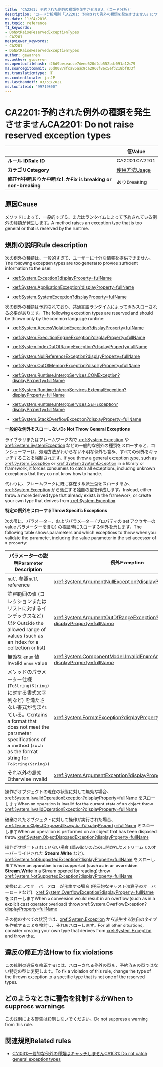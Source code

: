 ```yaml
---
title: 'CA2201: 予約された例外の種類を発生させません (コード分析)'
description: 'コード分析規則「CA2201: 予約された例外の種類を発生させません」について'
ms.date: 11/04/2016
ms.topic: reference
f1_keywords:
- DoNotRaiseReservedExceptionTypes
- CA2201
helpviewer_keywords:
- CA2201
- DoNotRaiseReservedExceptionTypes
author: gewarren
ms.author: gewarren
ms.openlocfilehash: a26d9be4eacce7deed620d2cb552bdc091a12479
ms.sourcegitcommit: 05d0087dfca85aac9ca2960f86c5efd218bf833f
ms.translationtype: HT
ms.contentlocale: ja-JP
ms.lasthandoff: 03/30/2021
ms.locfileid: "99719800"
---
```

# <a name="ca2201-do-not-raise-reserved-exception-types"></a><span data-ttu-id="1e057-103">CA2201:予約された例外の種類を発生させません</span><span class="sxs-lookup"><span data-stu-id="1e057-103">CA2201: Do not raise reserved exception types</span></span>

| | <span data-ttu-id="1e057-104">値</span><span class="sxs-lookup"><span data-stu-id="1e057-104">Value</span></span> |
|-|-|
| <span data-ttu-id="1e057-105">**ルール ID**</span><span class="sxs-lookup"><span data-stu-id="1e057-105">**Rule ID**</span></span> |<span data-ttu-id="1e057-106">CA2201</span><span class="sxs-lookup"><span data-stu-id="1e057-106">CA2201</span></span>|
| <span data-ttu-id="1e057-107">**カテゴリ**</span><span class="sxs-lookup"><span data-stu-id="1e057-107">**Category**</span></span> |[<span data-ttu-id="1e057-108">使用方法</span><span class="sxs-lookup"><span data-stu-id="1e057-108">Usage</span></span>](usage-warnings.md)|
| <span data-ttu-id="1e057-109">**修正が中断ありか中断なしか**</span><span class="sxs-lookup"><span data-stu-id="1e057-109">**Fix is breaking or non-breaking**</span></span> |<span data-ttu-id="1e057-110">あり</span><span class="sxs-lookup"><span data-stu-id="1e057-110">Breaking</span></span>|

## <a name="cause"></a><span data-ttu-id="1e057-111">原因</span><span class="sxs-lookup"><span data-stu-id="1e057-111">Cause</span></span>

<span data-ttu-id="1e057-112">メソッドによって、一般的すぎる、またはランタイムによって予約されている例外の種類が発生します。</span><span class="sxs-lookup"><span data-stu-id="1e057-112">A method raises an exception type that is too general or that is reserved by the runtime.</span></span>

## <a name="rule-description"></a><span data-ttu-id="1e057-113">規則の説明</span><span class="sxs-lookup"><span data-stu-id="1e057-113">Rule description</span></span>

<span data-ttu-id="1e057-114">次の例外の種類は、一般的すぎて、ユーザーに十分な情報を提供できません。</span><span class="sxs-lookup"><span data-stu-id="1e057-114">The following exception types are too general to provide sufficient information to the user:</span></span>

- <xref:System.Exception?displayProperty=fullName>

- <xref:System.ApplicationException?displayProperty=fullName>

- <xref:System.SystemException?displayProperty=fullName>

<span data-ttu-id="1e057-115">次の例外の種類は予約されており、共通言語ランタイムによってのみスローされる必要があります。</span><span class="sxs-lookup"><span data-stu-id="1e057-115">The following exception types are reserved and should be thrown only by the common language runtime:</span></span>

- <xref:System.AccessViolationException?displayProperty=fullName>

- <xref:System.ExecutionEngineException?displayProperty=fullName>

- <xref:System.IndexOutOfRangeException?displayProperty=fullName>

- <xref:System.NullReferenceException?displayProperty=fullName>

- <xref:System.OutOfMemoryException?displayProperty=fullName>

- <xref:System.Runtime.InteropServices.COMException?displayProperty=fullName>

- <xref:System.Runtime.InteropServices.ExternalException?displayProperty=fullName>

- <xref:System.Runtime.InteropServices.SEHException?displayProperty=fullName>

- <xref:System.StackOverflowException?displayProperty=fullName>

<span data-ttu-id="1e057-116">**一般的な例外をスローしない**</span><span class="sxs-lookup"><span data-stu-id="1e057-116">**Do Not Throw General Exceptions**</span></span>

<span data-ttu-id="1e057-117">ライブラリまたはフレームワーク内で <xref:System.Exception> や <xref:System.SystemException> などの一般的な例外の種類をスローすると、コンシューマーは、処理方法がわからない不明な例外も含め、すべての例外をキャッチすることを強制されます。</span><span class="sxs-lookup"><span data-stu-id="1e057-117">If you throw a general exception type, such as <xref:System.Exception> or <xref:System.SystemException> in a library or framework, it forces consumers to catch all exceptions, including unknown exceptions that they do not know how to handle.</span></span>

<span data-ttu-id="1e057-118">代わりに、フレームワークに既に存在する派生型をスローするか、<xref:System.Exception> から派生する独自の型を作成します。</span><span class="sxs-lookup"><span data-stu-id="1e057-118">Instead, either throw a more derived type that already exists in the framework, or create your own type that derives from <xref:System.Exception>.</span></span>

<span data-ttu-id="1e057-119">**特定の例外をスローする**</span><span class="sxs-lookup"><span data-stu-id="1e057-119">**Throw Specific Exceptions**</span></span>

<span data-ttu-id="1e057-120">次の表に、パラメーター、およびパラメーター (プロパティの set アクセサーの value パラメーターを含む) の検証時にスローする例外を示します。</span><span class="sxs-lookup"><span data-stu-id="1e057-120">The following table shows parameters and which exceptions to throw when you validate the parameter, including the value parameter in the set accessor of a property:</span></span>

|<span data-ttu-id="1e057-121">パラメーターの説明</span><span class="sxs-lookup"><span data-stu-id="1e057-121">Parameter Description</span></span>|<span data-ttu-id="1e057-122">例外</span><span class="sxs-lookup"><span data-stu-id="1e057-122">Exception</span></span>|
|---------------------------|---------------|
|<span data-ttu-id="1e057-123">`null` 参照</span><span class="sxs-lookup"><span data-stu-id="1e057-123">`null` reference</span></span>|<xref:System.ArgumentNullException?displayProperty=fullName>|
|<span data-ttu-id="1e057-124">許容範囲の値 (コレクションまたはリストに対するインデックスなど) 以外</span><span class="sxs-lookup"><span data-stu-id="1e057-124">Outside the allowed range of values (such as an index for a collection or list)</span></span>|<xref:System.ArgumentOutOfRangeException?displayProperty=fullName>|
|<span data-ttu-id="1e057-125">無効な `enum` 値</span><span class="sxs-lookup"><span data-stu-id="1e057-125">Invalid `enum` value</span></span>|<xref:System.ComponentModel.InvalidEnumArgumentException?displayProperty=fullName>|
|<span data-ttu-id="1e057-126">メソッドのパラメーター仕様 (`ToString(String)` に対する書式文字列など) を満たさない書式が含まれている。</span><span class="sxs-lookup"><span data-stu-id="1e057-126">Contains a format that does not meet the parameter specifications of a method (such as the format string for `ToString(String)`)</span></span>|<xref:System.FormatException?displayProperty=fullName>|
|<span data-ttu-id="1e057-127">それ以外の無効</span><span class="sxs-lookup"><span data-stu-id="1e057-127">Otherwise invalid</span></span>|<xref:System.ArgumentException?displayProperty=fullName>|

<span data-ttu-id="1e057-128">操作がオブジェクトの現在の状態に対して無効な場合、<xref:System.InvalidOperationException?displayProperty=fullName> をスローします</span><span class="sxs-lookup"><span data-stu-id="1e057-128">When an operation is invalid for the current state of an object    throw <xref:System.InvalidOperationException?displayProperty=fullName></span></span>

<span data-ttu-id="1e057-129">破棄されたオブジェクトに対して操作が実行された場合、<xref:System.ObjectDisposedException?displayProperty=fullName> をスローします</span><span class="sxs-lookup"><span data-stu-id="1e057-129">When an operation is performed on an object that has been disposed    throw <xref:System.ObjectDisposedException?displayProperty=fullName></span></span>

<span data-ttu-id="1e057-130">操作がサポートされていない場合 (読み取りのために開かれたストリームでのオーバーライドされた **Stream.Write** など)、<xref:System.NotSupportedException?displayProperty=fullName> をスローします</span><span class="sxs-lookup"><span data-stu-id="1e057-130">When an operation is not supported (such as in an overridden **Stream.Write** in a Stream opened for reading)    throw <xref:System.NotSupportedException?displayProperty=fullName></span></span>

<span data-ttu-id="1e057-131">変換によってオーバーフローが発生する場合 (明示的なキャスト演算子のオーバーロードなど)、<xref:System.OverflowException?displayProperty=fullName> をスローします</span><span class="sxs-lookup"><span data-stu-id="1e057-131">When a conversion would result in an overflow (such as in a explicit cast operator overload)    throw <xref:System.OverflowException?displayProperty=fullName></span></span>

<span data-ttu-id="1e057-132">その他のすべての状況では、<xref:System.Exception> から派生する独自のタイプを作成することを検討し、それをスローします。</span><span class="sxs-lookup"><span data-stu-id="1e057-132">For all other situations, consider creating your own type that derives from <xref:System.Exception> and throw that.</span></span>

## <a name="how-to-fix-violations"></a><span data-ttu-id="1e057-133">違反の修正方法</span><span class="sxs-lookup"><span data-stu-id="1e057-133">How to fix violations</span></span>

<span data-ttu-id="1e057-134">この規則の違反を修正するには、スローされる例外の型を、予約済みの型ではない特定の型に変更します。</span><span class="sxs-lookup"><span data-stu-id="1e057-134">To fix a violation of this rule, change the type of the thrown exception to a specific type that is not one of the reserved types.</span></span>

## <a name="when-to-suppress-warnings"></a><span data-ttu-id="1e057-135">どのようなときに警告を抑制するか</span><span class="sxs-lookup"><span data-stu-id="1e057-135">When to suppress warnings</span></span>

<span data-ttu-id="1e057-136">この規則による警告は抑制しないでください。</span><span class="sxs-lookup"><span data-stu-id="1e057-136">Do not suppress a warning from this rule.</span></span>

## <a name="related-rules"></a><span data-ttu-id="1e057-137">関連規則</span><span class="sxs-lookup"><span data-stu-id="1e057-137">Related rules</span></span>

- [<span data-ttu-id="1e057-138">CA1031:一般的な例外の種類はキャッチしません</span><span class="sxs-lookup"><span data-stu-id="1e057-138">CA1031: Do not catch general exception types</span></span>](ca1031.md)
